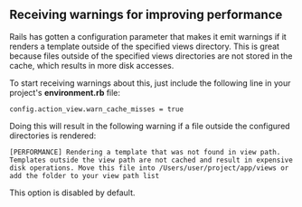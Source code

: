 ## Receiving warnings for improving performance

Rails has gotten a configuration parameter that makes it emit warnings if it renders a template outside of the specified views directory. This is great because files outside of the specified views directories are not stored in the cache, which results in more disk accesses.

To start receiving warnings about this, just include the following line in your project's **environment.rb** file:

	config.action_view.warn_cache_misses = true

Doing this will result in the following warning if a file outside the configured directories is rendered:

`[PERFORMANCE] Rendering a template that was
not found in view path. Templates outside the view path are
not cached and result in expensive disk operations. Move this
file into /Users/user/project/app/views or add the folder to your
view path list`

This option is disabled by default.